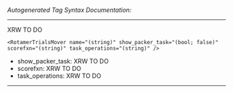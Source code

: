 _Autogenerated Tag Syntax Documentation:_

---
XRW TO DO

```
<RotamerTrialsMover name="(string)" show_packer_task="(bool; false)" scorefxn="(string)" task_operations="(string)" />
```

-   show_packer_task: XRW TO DO
-   scorefxn: XRW TO DO
-   task_operations: XRW TO DO

---
